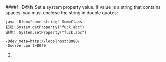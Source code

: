 ####1.-D参数
    Set a system property value. If  value  is a string that contains spaces, you must enclose the string in double quotes:
    
    java -Dfoo="some string" SomeClass
    获取：System.getProperty("fuck.abc")
    设置： System.setProperty("fuck.abc")
    
    -Ddev_meta=http://localhost:8080/
    -Dserver.port=8070
2.
